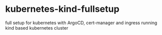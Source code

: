 # kubernetes-kind-fullsetup
full setup for kubernetes with ArgoCD, cert-manager and ingress running kind based kubernetes cluster
